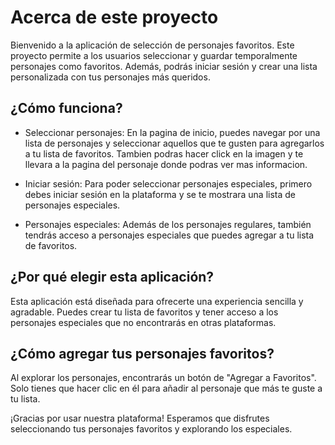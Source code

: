 
# Acerca de este proyecto
Bienvenido a la aplicación de selección de personajes favoritos.
Este proyecto permite a los usuarios seleccionar y guardar temporalmente personajes como favoritos. Además, podrás iniciar sesión y crear una lista personalizada con tus personajes más queridos.

## ¿Cómo funciona?
- Seleccionar personajes: En la pagina de inicio, puedes navegar por una lista de personajes y seleccionar aquellos que te gusten para agregarlos a tu lista de favoritos. Tambien podras hacer click en la imagen y te llevara a la pagina del personaje donde podras ver mas informacion.

- Iniciar sesión: Para poder seleccionar personajes especiales, primero debes iniciar sesión en la plataforma y se te mostrara una lista de personajes especiales.

- Personajes especiales: Además de los personajes regulares, también tendrás acceso a personajes especiales que puedes agregar a tu lista de favoritos.

## ¿Por qué elegir esta aplicación?
Esta aplicación está diseñada para ofrecerte una experiencia sencilla y agradable. Puedes crear tu lista de favoritos y tener acceso a los personajes especiales que no encontrarás en otras plataformas.

## ¿Cómo agregar tus personajes favoritos?
Al explorar los personajes, encontrarás un botón de "Agregar a Favoritos". Solo tienes que hacer clic en él para añadir al personaje que más te guste a tu lista.

¡Gracias por usar nuestra plataforma! Esperamos que disfrutes seleccionando tus personajes favoritos y explorando los especiales.
